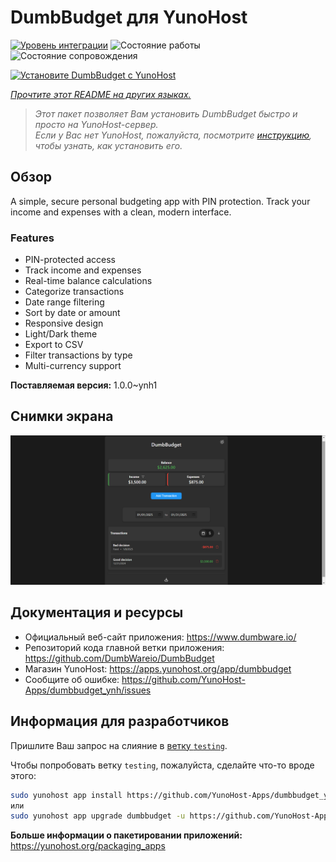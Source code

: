 <!--
Важно: этот README был автоматически сгенерирован <https://github.com/YunoHost/apps/tree/master/tools/readme_generator>
Он НЕ ДОЛЖЕН редактироваться вручную.
-->

# DumbBudget для YunoHost

[![Уровень интеграции](https://apps.yunohost.org/badge/integration/dumbbudget)](https://ci-apps.yunohost.org/ci/apps/dumbbudget/)
![Состояние работы](https://apps.yunohost.org/badge/state/dumbbudget)
![Состояние сопровождения](https://apps.yunohost.org/badge/maintained/dumbbudget)

[![Установите DumbBudget с YunoHost](https://install-app.yunohost.org/install-with-yunohost.svg)](https://install-app.yunohost.org/?app=dumbbudget)

*[Прочтите этот README на других языках.](./ALL_README.md)*

> *Этот пакет позволяет Вам установить DumbBudget быстро и просто на YunoHost-сервер.*  
> *Если у Вас нет YunoHost, пожалуйста, посмотрите [инструкцию](https://yunohost.org/install), чтобы узнать, как установить его.*

## Обзор

A simple, secure personal budgeting app with PIN protection. Track your income and expenses with a clean, modern interface.

### Features

- PIN-protected access
- Track income and expenses
- Real-time balance calculations
- Categorize transactions
- Date range filtering
- Sort by date or amount
- Responsive design
- Light/Dark theme
- Export to CSV
- Filter transactions by type
- Multi-currency support


**Поставляемая версия:** 1.0.0~ynh1

## Снимки экрана

![Снимок экрана DumbBudget](./doc/screenshots/screenshot.png)

## Документация и ресурсы

- Официальный веб-сайт приложения: <https://www.dumbware.io/>
- Репозиторий кода главной ветки приложения: <https://github.com/DumbWareio/DumbBudget>
- Магазин YunoHost: <https://apps.yunohost.org/app/dumbbudget>
- Сообщите об ошибке: <https://github.com/YunoHost-Apps/dumbbudget_ynh/issues>

## Информация для разработчиков

Пришлите Ваш запрос на слияние в [ветку `testing`](https://github.com/YunoHost-Apps/dumbbudget_ynh/tree/testing).

Чтобы попробовать ветку `testing`, пожалуйста, сделайте что-то вроде этого:

```bash
sudo yunohost app install https://github.com/YunoHost-Apps/dumbbudget_ynh/tree/testing --debug
или
sudo yunohost app upgrade dumbbudget -u https://github.com/YunoHost-Apps/dumbbudget_ynh/tree/testing --debug
```

**Больше информации о пакетировании приложений:** <https://yunohost.org/packaging_apps>
